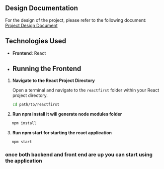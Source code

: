 ## Design Documentation

For the design of the project, please refer to the following document:  
[Project Design Document](https://docs.google.com/document/d/1Fl3TI8t5Ys9M18o0vinR8p7RiJ2x0dhO4vAChJ0-E9A/edit?usp=sharing)

## Technologies Used

- **Frontend**: React

- ## Running the Frontend

1. **Navigate to the React Project Directory**

   Open a terminal and navigate to the `reactfirst` folder within your React project directory.

   ```bash
   cd path/to/reactfirst
   ```

2. **Run npm install it will generate node modules folder**

```bash
   npm install
```

3. **Run npm start for starting the react application**

```bash
   npm start
```

### once both backend and front end are up you can start using the application
